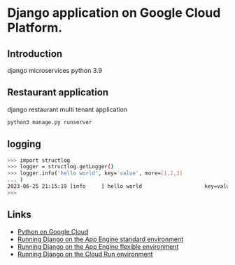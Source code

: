 # Django application on Google Cloud Platform.

<!-- START doctoc generated TOC please keep comment here to allow auto update -->
<!-- DON'T EDIT THIS SECTION, INSTEAD RE-RUN doctoc TO UPDATE -->

<!-- END doctoc generated TOC please keep comment here to allow auto update -->

## Introduction

django microservices python 3.9

## Restaurant application

django restaurant multi tenant application

```bash
python3 manage.py runserver
```

## logging

```bash
>>> import structlog
>>> logger = structlog.getLogger()
>>> logger.info('hello world', key='value', more=[1,2,3]
... )
2023-06-25 21:15:19 [info     ] hello world                    key=value more=[1, 2, 3]
>>>
```

## Links

- [ Python on Google Cloud](https://cloud.google.com/python)
- [Running Django on the App Engine standard environment](https://cloud.google.com/python/django/appengine)
- [Running Django on the App Engine flexible environment](https://cloud.google.com/python/django/flexible-environment)
- [Running Django on the Cloud Run environment ](https://cloud.google.com/python/django/run)

